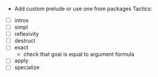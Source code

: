 - Add custom prelude or use one from packages
Tactics:
- [ ] intros
- [ ] simpl
- [ ] reflexivity
- [ ] destruct
- [ ] exact
    - check that goal is equal to argument formula
- [ ] apply
- [ ] specialize
